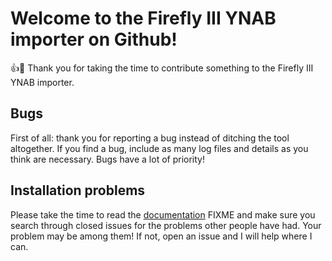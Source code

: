 # Welcome to the Firefly III YNAB importer on Github!

:+1::tada: Thank you for taking the time to contribute something to the Firefly III YNAB importer.

## Bugs

First of all: thank you for reporting a bug instead of ditching the tool altogether. If you find a bug, include as many log files and details as you think are necessary. Bugs have a lot of priority! 

## Installation problems

Please take the time to read the [documentation](https://example.com/) FIXME and make sure you search through closed issues for the problems other people
 have had. Your problem may be among them! If not, open an issue and I will help where I can.
